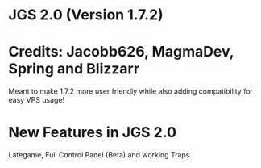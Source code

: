 # JGS 2.0 (Version 1.7.2) 

# Credits: Jacobb626, MagmaDev, Spring and Blizzarr

 Meant to make 1.7.2 more user friendly while also adding compatibility for easy VPS usage!
# New Features in JGS 2.0
Lategame, Full Control Panel (Beta) and working Traps
